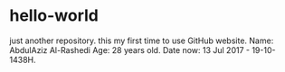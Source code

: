# hello-world
just another repository.
this my first time to use GitHub website.
Name: AbdulAziz Al-Rashedi
Age: 28 years old.
Date now: 13 Jul 2017   -   19-10-1438H.

